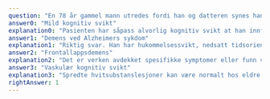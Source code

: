 ```yaml
---
question: "En 78 år gammel mann utredes fordi han og datteren synes han er blitt glemsk det siste året. Han bor hjemme og klarer seg greit i det daglige. Hjemmesykepleie er innom en gang i uken med medisindosett for hjelp med medisiner. Datteren hjelper ham med klesvask og økonomi. Hun sier at han har fått mindre initiativ. Mini-Mental Status Evaluering (MMSE): 23/30 poeng; han husker ikke dato, husker ingen av tre ord på utsatt gjenkalling og gjør tre feil på hoderegning. Klokketest: Plasserer tallene korrekt, men én viser feil. MR caput: moderat hippocampusatrofi, spredte hvitsubstanslesjoner. Hva er den mest sannsynlige diagnosen?"
answer0: "Mild kognitiv svikt"
explanation0: "Pasienten har såpass alvorlig kognitiv svikt at han innfrir demenskriteriene. Derimot er en mild kognitiv svikt en mindre alvorlig tilstand som hos mange, men slett ikke alle, progredierer til en demenstilstand."
answer1: "Demens ved Alzheimers sykdom"
explanation1: "Riktig svar. Han har hukommelsessvikt, nedsatt tidsorientering og problemer med abstrakt tenkning; symptomer som er typiske for Alzheimers sykdom. Han trenger hjelp for å mestre dagliglivets funksjoner, noe som er et kriterium for en demensdiagnose."
answer2: "Frontallappsdemens"
explanation2: "Det er verken avdekket spesifikke symptomer eller funn ved kognitiv testing eller bildediagnostikk som gir mistanke om frontallappsdemens. Symptomene er derimot typiske for Alzheimers sykdom."
answer3: "Vaskulær kognitiv svikt"
explanation3: "Spredte hvitsubstanslesjoner kan være normalt hos eldre og tillegges ikke vekt når annen sykdom bedre forklarer det kliniske bildet."
rightAnswer: 1
---
```

